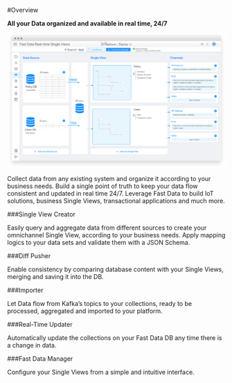 #Overview

**All your Data organized and available in real time, 24/7**


![image alt text](img/fast_data.png)


Collect data from any existing system and organize it according to your business needs. Build a single point of truth to keep your data flow consistent and updated in real time 24/7. Leverage Fast Data to build IoT solutions, business Single Views, transactional applications and much more.


###Single View Creator

Easily query and aggregate data from different sources to create your omnichannel Single View, according to your business needs. Apply
mapping logics to your data sets and validate them with a JSON Schema.

###Diff Pusher

Enable consistency by comparing database content with your Single Views, merging and saving it into the DB.

###Importer

Let Data flow from Kafka’s topics to your collections, ready to be processed, aggregated and imported to your platform.

###Real-Time Updater

Automatically update the collections on your Fast Data DB any time there is a change in data.

###Fast Data Manager

Configure your Single Views from a simple and intuitive interface.

